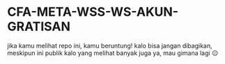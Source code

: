 # CFA-META-WSS-WS-AKUN-GRATISAN
jika kamu melihat repo ini, kamu beruntung!
kalo bisa jangan dibagikan, meskipun ini publik
kalo yang melihat banyak juga ya, mau gimana lagi 😐

